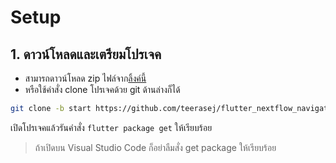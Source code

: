 
# Setup 

## 1. ดาวน์โหลดและเตรียมโปรเจค

- สามารถดาวน์โหลด zip ไฟล์จาก[ลิ้งค์นี้](https://github.com/teerasej/flutter_nextflow_navigation_with_getx/tree/start)
- หรือใช้คำสั่ง clone โปรเจคด้วย git ด้านล่างก็ได้ 

```bash
git clone -b start https://github.com/teerasej/flutter_nextflow_navigation_with_getx
```

เปิดโปรเจคแล้วรันคำสั่ง `flutter package get` ให้เรียบร้อย

> ถ้าเปิดบน Visual Studio Code ก็อย่าลืมสั่ง get package ให้เรียบร้อย


